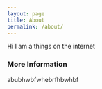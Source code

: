 ```yaml
---
layout: page
title: About
permalink: /about/
---
```


Hi I am a  things on the internet

### More Information

abubhwbfwhebrfhbwhbf
